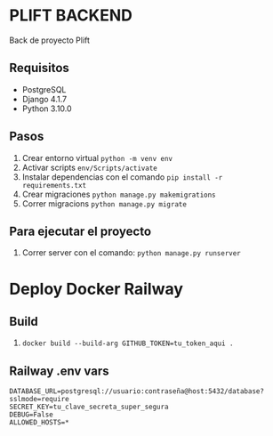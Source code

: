 # PLIFT BACKEND

Back de proyecto Plift

## Requisitos

- PostgreSQL
- Django 4.1.7
- Python 3.10.0

## Pasos

1. Crear entorno virtual `python -m venv env`
2. Activar scripts `env/Scripts/activate`
3. Instalar dependencias con el comando `pip install -r requirements.txt`
6. Crear migraciones `python manage.py makemigrations`
7. Correr migracions `python manage.py migrate`

## Para ejecutar el proyecto
1. Correr server con el comando:
   `python manage.py runserver`

# Deploy Docker Railway

## Build
1. `docker build --build-arg GITHUB_TOKEN=tu_token_aqui .`

## Railway .env vars
```
DATABASE_URL=postgresql://usuario:contraseña@host:5432/database?sslmode=require
SECRET_KEY=tu_clave_secreta_super_segura
DEBUG=False
ALLOWED_HOSTS=*
```

